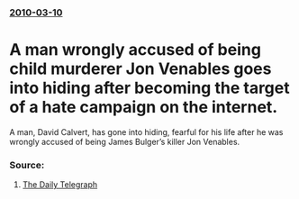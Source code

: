 ### [2010-03-10](/news/2010/03/10/index.md)

# A man wrongly accused of being child murderer Jon Venables goes into hiding after becoming the target of a hate campaign on the internet. 

A man, David Calvert, has gone into hiding, fearful for his life after he was wrongly accused of being James Bulger&rsquo;s killer Jon Venables.


### Source:

1. [The Daily Telegraph](http://www.telegraph.co.uk/news/uknews/crime/7412162/Jon-Venables-man-wrongly-accused-of-being-Bulger-killer-living-in-fear-of-vigilantes.html)
